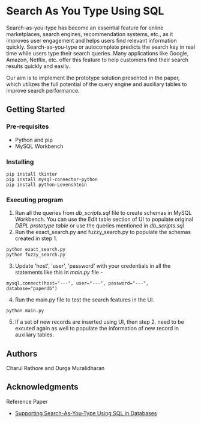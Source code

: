 # Search As You Type Using SQL

Search-as-you-type has become an essential feature for online marketplaces, search engines, recommendation systems, etc., as it improves user engagement and helps users find relevant information quickly. Search-as-you-type or autocomplete predicts the search key in real time while users type their search queries. Many applications like Google, Amazon, Netflix, etc. offer this feature to help customers find their search results quickly and easily.

Our aim is to implement the prototype solution presented in the paper, which utilizes the full potential of the query engine and auxiliary tables to improve search performance.

## Getting Started

### Pre-requisites
* Python and pip 
* MySQL Workbench 

### Installing

```
pip install tkinter
pip install mysql-connector-python
pip install python-Levenshtein
```

### Executing program
1. Run all the queries from *db_scripts.sql* file to create schemas in MySQL Workbench. You can use the Edit table section of UI to populate original *DBPL prototype table* or use the queries mentioned in *db_scripts.sql*
2. Run the exact_search.py and fuzzy_search.py to populate the schemas created in step 1.
```
python exact_search.py
python fuzzy_search.py
```
3. Update 'host', 'user', 'password' with your credentials in all the statements like this in *main.py* file - 
```
mysql.connect(host="---", user="---", password="---", database="paperdb")
```
4. Run the main.py file to test the search features in the UI. 
```
python main.py
```
5. If a set of new records are inserted using UI, then step 2. need to be excuted again as well to populate the information of new record in auxiliary tables. 
## Authors

Charul Rathore and Durga Muralidharan 


## Acknowledgments

Reference Paper
* [Supporting Search-As-You-Type Using SQL in Databases](https://ieeexplore.ieee.org/abstract/document/5936070?casa_token=5B3wtSLJYogAAAAA:fUUrfiPFc-oxgxxS_F5KC63TleGnYyx0Q-jrpLQC1im2SEimM3dyN93ihuPHjLsJdSxxZcIjZA)
